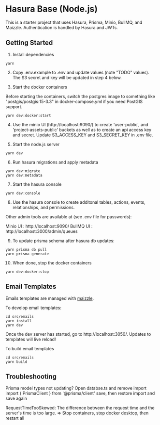 # Hasura Base (Node.js)

This is a starter project that uses Hasura, Prisma, Minio, BullMQ, and Maizzle.
Authentication is handled by Hasura and JWTs.

## Getting Started

1.  Install dependencies

```
yarn
```

2. Copy .env.example to .env and update values (note "TODO" values).  The S3 secret and key will be updated in step 4 below.

3. Start the docker containers

Before starting the containers, switch the postgres image to something like "postgis/postgis:15-3.3" in docker-compose.yml if you need PostGIS support.

```
yarn dev:docker:start
```

4. Use the minio UI (http://localhost:9090/) to create 'user-public', and 'project-assets-public' buckets as well as to create an api access key and secret. Update S3_ACCESS_KEY and S3_SECRET_KEY in .env file.

5. Start the node.js server

```
yarn dev
```

6. Run hasura migrations and apply metadata

```
yarn dev:migrate
yarn dev:metadata
```

7. Start the hasura console

```
yarn dev:console
```

8. Use the hasura console to create additonal tables, actions, events, relationships, and permissions.

Other admin tools are available at (see .env file for passwords):

Minio UI : http://localhost:9090/
BullMQ UI : http://localhost:3000/admin/queues

9. To update prisma schema after hasura db updates:

```
yarn prisma db pull
yarn prisma generate
```

10. When done, stop the docker containers

```
yarn dev:docker:stop
```

## Email Templates

Emails templates are managed with [maizzle](https://maizzle.com/).

To develop email templates:

```
cd src/emails
yarn install
yarn dev
```

Once the dev server has started, go to http://localhost:3050/.  Updates to templates will live reload!

To build email templates

```
cd src/emails
yarn build
```


## Troubleshooting

Prisma model types not updating?
Open databse.ts and remove import
import { PrismaClient } from '@prisma/client'
save, then restore import and save again

RequestTimeTooSkewed: The difference between the request time and the server's time is too large. => Stop containers, stop docker desktop, then restart all
